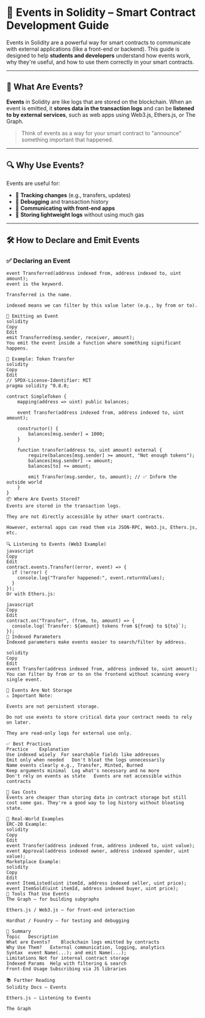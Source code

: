 # 📢 Events in Solidity – Smart Contract Development Guide

Events in Solidity are a powerful way for smart contracts to communicate with external applications (like a front-end or backend). This guide is designed to help **students and developers** understand how events work, why they're useful, and how to use them correctly in your smart contracts.

---

## 📘 What Are Events?

**Events** in Solidity are like logs that are stored on the blockchain. When an event is emitted, it **stores data in the transaction logs** and can be **listened to by external services**, such as web apps using Web3.js, Ethers.js, or The Graph.

> Think of events as a way for your smart contract to "announce" something important that happened.

---

## 🔍 Why Use Events?

Events are useful for:

- 🔄 **Tracking changes** (e.g., transfers, updates)
- 🧾 **Debugging** and transaction history
- 📡 **Communicating with front-end apps**
- 💾 **Storing lightweight logs** without using much gas

---

## 🛠️ How to Declare and Emit Events

### ✅ Declaring an Event

```solidity
event Transferred(address indexed from, address indexed to, uint amount);
event is the keyword.

Transferred is the name.

indexed means we can filter by this value later (e.g., by from or to).

🚀 Emitting an Event
solidity
Copy
Edit
emit Transferred(msg.sender, receiver, amount);
You emit the event inside a function where something significant happens.

🧠 Example: Token Transfer
solidity
Copy
Edit
// SPDX-License-Identifier: MIT
pragma solidity ^0.8.0;

contract SimpleToken {
    mapping(address => uint) public balances;

    event Transfer(address indexed from, address indexed to, uint amount);

    constructor() {
        balances[msg.sender] = 1000;
    }

    function transfer(address to, uint amount) external {
        require(balances[msg.sender] >= amount, "Not enough tokens");
        balances[msg.sender] -= amount;
        balances[to] += amount;

        emit Transfer(msg.sender, to, amount); // ✅ Inform the outside world
    }
}
📦 Where Are Events Stored?
Events are stored in the transaction logs.

They are not directly accessible by other smart contracts.

However, external apps can read them via JSON-RPC, Web3.js, Ethers.js, etc.

🔍 Listening to Events (Web3 Example)
javascript
Copy
Edit
contract.events.Transfer((error, event) => {
  if (!error) {
    console.log("Transfer happened:", event.returnValues);
  }
});
Or with Ethers.js:

javascript
Copy
Edit
contract.on("Transfer", (from, to, amount) => {
  console.log(`Transfer: ${amount} tokens from ${from} to ${to}`);
});
🧠 Indexed Parameters
Indexed parameters make events easier to search/filter by address.

solidity
Copy
Edit
event Transfer(address indexed from, address indexed to, uint amount);
You can filter by from or to on the frontend without scanning every single event.

🛑 Events Are Not Storage
⚠️ Important Note:

Events are not persistent storage.

Do not use events to store critical data your contract needs to rely on later.

They are read-only logs for external use only.

✅ Best Practices
Practice	Explanation
Use indexed wisely	For searchable fields like addresses
Emit only when needed	Don't bloat the logs unnecessarily
Name events clearly	e.g., Transfer, Minted, Burned
Keep arguments minimal	Log what's necessary and no more
Don't rely on events as state	Events are not accessible within contracts

🧪 Gas Costs
Events are cheaper than storing data in contract storage but still cost some gas. They're a good way to log history without bloating state.

🧠 Real-World Examples
ERC-20 Example:
solidity
Copy
Edit
event Transfer(address indexed from, address indexed to, uint value);
event Approval(address indexed owner, address indexed spender, uint value);
Marketplace Example:
solidity
Copy
Edit
event ItemListed(uint itemId, address indexed seller, uint price);
event ItemSold(uint itemId, address indexed buyer, uint price);
🔗 Tools That Use Events
The Graph – for building subgraphs

Ethers.js / Web3.js – for front-end interaction

Hardhat / Foundry – for testing and debugging

🧠 Summary
Topic	Description
What are Events?	Blockchain logs emitted by contracts
Why Use Them?	External communication, logging, analytics
Syntax	event Name(...); and emit Name(...);
Limitations	Not for internal contract storage
Indexed Params	Help with filtering & search
Front-End Usage	Subscribing via JS libraries

📚 Further Reading
Solidity Docs – Events

Ethers.js – Listening to Events

The Graph

```
